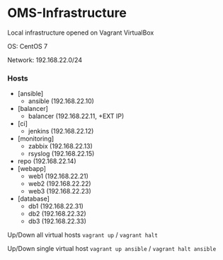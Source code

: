 # OMS-Infrastructure

Local infrastructure opened on Vagrant VirtualBox

OS: CentOS 7

Network: 192.168.22.0/24

### Hosts

- [ansible]
    - ansible (192.168.22.10)
- [balancer] 
    - balancer (192.168.22.11, +EXT IP)
- [ci]    
    - jenkins (192.168.22.12)
- [monitoring]
    - zabbix (192.168.22.13)
    - rsyslog (192.168.22.15)
- repo (192.168.22.14)
- [webapp]
    - web1 (192.168.22.21)
    - web2 (192.168.22.22)
    - web3 (192.168.22.23)
- [database]    
    - db1 (192.168.22.31)
    - db2 (192.168.22.32)
    - db3 (192.168.22.33)

Up/Down all virtual hosts ```vagrant up``` / ```vagrant halt```

Up/Down single virtual host ```vagrant up ansible``` / ```vagrant halt ansible```

